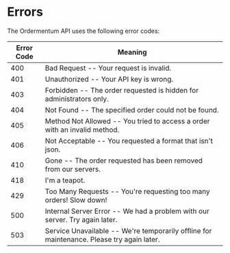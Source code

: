 # Errors

The Ordermentum API uses the following error codes:


Error Code | Meaning
---------- | -------
400 | Bad Request -- Your request is invalid.
401 | Unauthorized -- Your API key is wrong.
403 | Forbidden -- The order requested is hidden for administrators only.
404 | Not Found -- The specified order could not be found.
405 | Method Not Allowed -- You tried to access a order with an invalid method.
406 | Not Acceptable -- You requested a format that isn't json.
410 | Gone -- The order requested has been removed from our servers.
418 | I'm a teapot.
429 | Too Many Requests -- You're requesting too many orders! Slow down!
500 | Internal Server Error -- We had a problem with our server. Try again later.
503 | Service Unavailable -- We're temporarily offline for maintenance. Please try again later.
